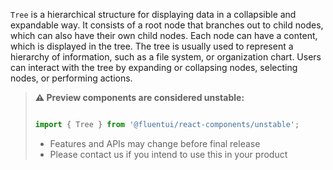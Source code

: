 `Tree` is a hierarchical structure for displaying data in a collapsible and expandable way. It consists of a root node that branches out to child nodes, which can also have their own child nodes. Each node can have a content, which is displayed in the tree. The tree is usually used to represent a hierarchy of information, such as a file system, or organization chart. Users can interact with the tree by expanding or collapsing nodes, selecting nodes, or performing actions.

<!-- Don't allow prettier to collapse code block into single line -->
<!-- prettier-ignore -->
> **⚠️ Preview components are considered unstable:**
>
> ```jsx
>
> import { Tree } from '@fluentui/react-components/unstable';
>
> ```
>
> - Features and APIs may change before final release
> - Please contact us if you intend to use this in your product
